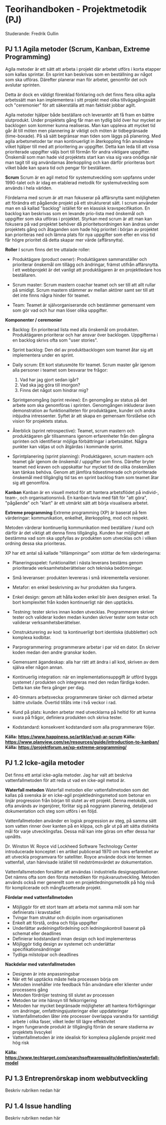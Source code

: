 # Teorihandboken - Projektmetodik (PJ)
Studerande: Fredrik Gullin

## PJ 1.1 Agila metoder (Scrum, Kanban, Extreme Programming)
Agila metoder är ett sätt att arbeta i projekt där arbetet utförs i korta etapper som kallas sprintar. En sprint kan beskrivas som en beställning av något som ska utföras. Därefter planerar man för arbetet, genomför det och avslutar sprinten.

Detta är dock en väldigt förenklad förklaring och det finns flera olika agila arbetssätt man kan implementera i sitt projekt med olika tillvägagångssätt och "ceremonier" för att säkerställa att man faktiskt jobbar agilt.

Agila metoder hjälper både beställare och leverantör att få fram en bättre slutprodukt. Under projektets gång får man en tydlig bild över hur mycket av backlogen som kommer kunna realiseras. Man kan uppleva att mycket tid går åt till möten men plannering är viktigt och möten är tidbegränsade (time-boxade). På så sätt begränsar man tiden som läggs på planering. Med agila arbetsmetoder tar man kontinuerligt in återkoppling från användare vilket hjälper till med att prioritering av uppgifter. Detta kan leda till att vissa prioriterade uppgifter väljs bort till förmån för andra viktigare uppgifter. Önskemål som man hade vid projektets start kan visa sig vara onödiga när man tagit till sig användarnas återkoppling och kan därför prioriteras bort vilket både kan spara tid och pengar för beställaren.

**Scrum**
Scrum är en agil metod för systemutveckling som uppfanns under 1990-talet och är idag en etablerad metodik för systemutveckling som används i hela världen.

Fördelarna med scrum är att man fokuserar på affärsnytta samt möjligheten att förändra ett pågående projekt på ett strukturerat sätt. I scrum använder man en så kallad "backlog" istället för en klassisk kravspecifikation. En backlog kan beskrivas som en levande prio-lista med önskemål och uppgifter som ska utföras i projektet. Styrkan med scrum är att man kan fokusera på vad projektet behöver då prioritetsordningen kan ändras under projektets gång och åtaganden som hade hög prioritet i början av projektet kan prioriteras ned och lämna plats för nya uppgifter som efter en viss tid får högre prioritet då detta skapar mer värde (affärsnytta).

**Roller**
I scrum finns det tre uttalade roller:

* Produktägare (product owner): Produktägaren sammanställer och prioriterar önskemål om tillägg och ändringar, främst utifrån affärsnytta. I ett webbprojekt är det vanligt att produktägaren är en projektledare hos beställaren.

* Scrum master: Scrum mastern coachar teamet och ser till att allt rullar på smidigt. Scrum mastern stämmer av mellan aktörer samt ser till att det inte finns några hinder för teamet.

* Team: Teamet är självorganiserande och bestämmer gemensamt vem som gör vad och hur man löser olika uppgifter.

**Komponenter / ceremonier**
* Backlog: En prioriterad lista med alla önskemål om produkten. Produktägaren prioriterar och har ansvar över backlogen. Uppgifterna i en backlog skrivs ofta som "user stories".

* Sprint backlog: Den del av produktbacklogen som teamet åtar sig att implementera under en sprint.

* Daily scrum: Ett kort statusmöte för teamet. Scrum master går igenom alla personer i teamet som besvarar tre frågor:

    1. Vad har jag gjort sedan igår?
    2. Vad ska jag göra till imorgon?
    3. Finns det något som hindrar mig?

* Sprintgenomgång (sprint review): En genomgång av status på det arbete som ska genomföras i sprinten. Genomgången inkluderar även demonstration av funktionaliteten för produktägare, kunder och andra inbjudna intressenter. Syftet är att skapa en gemensam förståelse och vision för projektets status.

* Återblick (sprint retrospective): Teamet, scrum mastern och produktägaren går tillsammans igenom erfarenheter från den gångna sprinten och identifierar möjliga förbättringar i arbetssättet. Några punkter kan väljas ut och åtgärdas i kommande sprint.

* Sprintplanering (sprint planning): Produktägaren, scrum mastern och teamet går igenom de önskemål / uppgifter som finns. Därefter bryter teamet ned kraven och uppskattar hur mycket tid de olika önskemålen kan tänkas behöva. Genom att jämföra tidsestimerade och prioriterade önskemål med tillgänglig tid tas en sprint backlog fram som teamet åtar sig att genomföra.

**Kanban**
Kanban är en visuell metod för att hantera arbetsflödet på individ-, team-, och organisationsnivå. En kanban-tavla med fält för "att göra", "pågående" och "klart" är ett utmärkt sätt att börja visualisera arbetet.

**Extreme programming**
Extreme programming (XP) är baserat på fem värderingar: kommunikation, enkelhet, återkoppling, mod och respekt.

Metoden värderar kontinuerlig kommunikation med beställare / kund och därför är det viktigt att denna finns tillgänglig. Kunden har möjlighet att bestämma vad som ska uppfyllas av produkten som utvecklas och i vilken ordning dessa ska prioriteras.

XP har ett antal så kallade "tillämpningar" som stöttar de fem värderingarna:

* Planeringsspelet: funktionalitet i nästa leverans bestäms genom prioriterade verksamhetsberättelser och tekniska bedömningar.

* Små leveranser: produkten levereras i små inkrementella versioner.

* Metafor: en enkel beskrivning av hur produkten ska fungera.

* Enkel design: genom att hålla koden enkel blir även designen enkel. Ta bort komplexitet från koden kontinuerligt när den upptäcks.

* Testning: tester skrivs innan koden utvecklas. Programmerare skriver tester och validerar koden medan kunden skriver tester som testar och validerar verksamhetsberättelser.

* Omstrukturering av kod: ta kontinuerligt bort identiska (dubbletter) och komplexa kodbitar.

* Parprogrammering: programmerare arbetar i par vid en dator. En skriver koden medan den andre granskar koden.

* Gemensamt ägandeskap: alla har rätt att ändra i all kod, skriven av dem själva eller någon annan.

* Kontinuerlig integration: när en implementationsuppgift är utförd byggs systemet / produkten och integreras med den redan färdiga koden. Detta kan ske flera gånger per dag.

* 40-timmars arbetsvecka: programmerare tänker och därmed arbetar bättre utvilade. Övertid tillåts inte i två veckor i rad.

* Kund på plats: kunden arbetar med utvecklarna på heltid för att kunna svara på frågor, definiera produkten och skriva tester.

* Kodstandard: konsekvent kodstandard som alla programmerare följer.

__Källa: https://www.happiness.se/artiklar/vad-ar-scrum__
__Källa: https://www.planview.com/se/resources/guide/introduction-to-kanban/__
__Källa: https://projektforum.se/xp-extreme-programming/__

## PJ 1.2 Icke-agila metoder
Det finns ett antal icke-agila metoder. Jag har valt att beskriva vattenfallmetoden för att reda ut vad en icke-agil metod är.

**Waterfall metoden**
Waterfall metoden eller vattenfallmetoden som det kallas på svenska är en icke-agil projektledningsmetod som betonar en linjär progression från början till slutet av ett projekt. Denna metokdik, som ofta används av ingenjörer, förlitar sig på noggrann planering, detaljerad dokumentation och steg som utförs i en följd.

Vattenfallmetoden använder en logisk progression av steg, på samma sätt som vatten rinner över kanten på en klippa, och går ut på att sätta distinkta mål för varje utvecklingsfas. Dessa mål kan inte göras om efter dessa har upnåtts.

Dr. Winston W. Royce vid Lockheed Software Technology Center introducerade konceptet i en artikel publicerad 1970 om hans erfarenhet av att utveckla programvara för satelliter. Royce använde dock inte termen vattenfall, utan hänvisade istället till nedströmsvärdet av dokumentation.

Vattenfallsmetoden forsätter att användas i industriella designapplikationer. Det nämns ofta som den första metodiken för mjukvaruutveckling. Metoden används också mer generellt som en projektledningsmetodik på hög nivå för komplicerade och mångfacetterade projekt.

**Fördelar med vattenfallmetoden**
* Möjliggör för ett stort team att arbeta mot samma mål som har definierats i kravstadiet
* Tvingar fram struktur och diciplin inom organisationen
* Enkelt att förstå, ordna och följa uppgifter
* Underlättar avdelningsfördelning och ledningskontroll baserat på schemat eller deadlines
* Definierar kodstandard innan design och kod implementeras
* Möjliggör tidig design av systemet och underlättar specifikationsändringar
* Tydliga milstolpar och deadlines

**Nackdelar med vatenfallmetoden**
* Designen är inte anpassningsbar
* När ett fel upptäcks måste hela processen börja om
* Metoden innehåller inte feedback från användare eller klienter under processens gång
* Metoden fördröjer testning till slutet av processen
* Metoden tar inte hänsyn till felkorrigering
* Metoden har mycket begränsade möjligheter att hantera förfrågningar om ändringar, omfattningsjusteringar eller uppdateringar
* Vattenfallmetoden låter inte processer överlappa varandra för samtidigt arbete i olika faser, vilket leder till lägre effektivitet
* Ingen fungerande produkt är tillgänglig förrän de senare stadierna av projektets livscykel
* Vattenfallmetoden är inte idealisk för komplexa pågående projekt med hög risk

__Källa: https://www.techtarget.com/searchsoftwarequality/definition/waterfall-model__

## PJ 1.3 Entreprenörskap inom webbutveckling
Beskriv rubriken nedan här

## PJ 1.4 Issue handling
Beskriv rubriken nedan här

